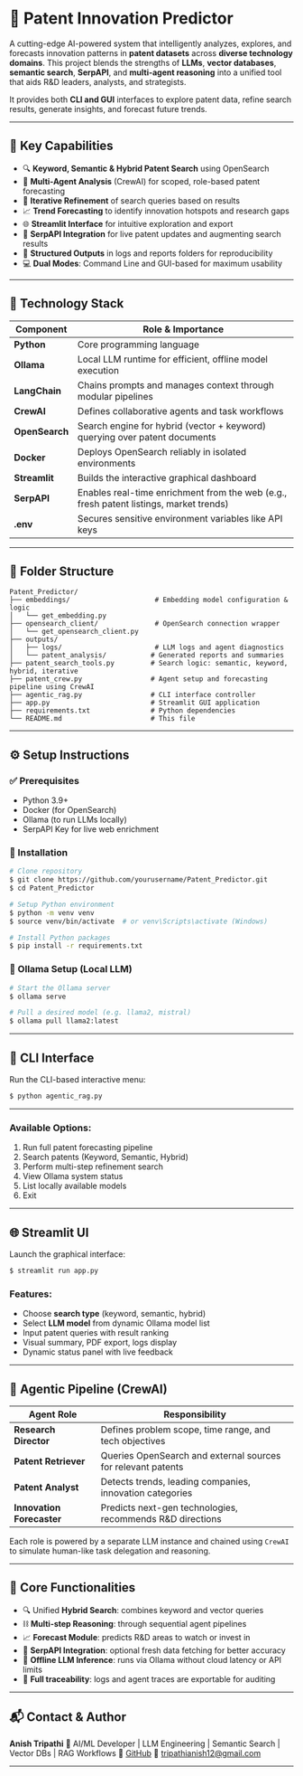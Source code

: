 # 🔋 Patent Innovation Predictor

A cutting-edge AI-powered system that intelligently analyzes, explores, and forecasts innovation patterns in **patent datasets** across **diverse technology domains**. This project blends the strengths of **LLMs**, **vector databases**, **semantic search**, **SerpAPI**, and **multi-agent reasoning** into a unified tool that aids R\&D leaders, analysts, and strategists.

It provides both **CLI and GUI** interfaces to explore patent data, refine search results, generate insights, and forecast future trends.

---

## 🚀 Key Capabilities

* 🔍 **Keyword, Semantic & Hybrid Patent Search** using OpenSearch
* 🤖 **Multi-Agent Analysis** (CrewAI) for scoped, role-based patent forecasting
* 🔁 **Iterative Refinement** of search queries based on results
* 📈 **Trend Forecasting** to identify innovation hotspots and research gaps
* 🌐 **Streamlit Interface** for intuitive exploration and export
* 🔌 **SerpAPI Integration** for live patent updates and augmenting search results
* 📁 **Structured Outputs** in logs and reports folders for reproducibility
* 💻 **Dual Modes**: Command Line and GUI-based for maximum usability

---

## 🧰 Technology Stack

| Component      | Role & Importance                                                                      |
| -------------- | -------------------------------------------------------------------------------------- |
| **Python**     | Core programming language                                                              |
| **Ollama**     | Local LLM runtime for efficient, offline model execution                               |
| **LangChain**  | Chains prompts and manages context through modular pipelines                           |
| **CrewAI**     | Defines collaborative agents and task workflows                                        |
| **OpenSearch** | Search engine for hybrid (vector + keyword) querying over patent documents             |
| **Docker**     | Deploys OpenSearch reliably in isolated environments                                   |
| **Streamlit**  | Builds the interactive graphical dashboard                                             |
| **SerpAPI**    | Enables real-time enrichment from the web (e.g., fresh patent listings, market trends) |
| **.env**       | Secures sensitive environment variables like API keys                                  |

---

## 📁 Folder Structure

```
Patent_Predictor/
├── embeddings/                     # Embedding model configuration & logic
│   └── get_embedding.py
├── opensearch_client/              # OpenSearch connection wrapper
│   └── get_opensearch_client.py
├── outputs/
│   ├── logs/                       # LLM logs and agent diagnostics
│   └── patent_analysis/           # Generated reports and summaries
├── patent_search_tools.py         # Search logic: semantic, keyword, hybrid, iterative
├── patent_crew.py                 # Agent setup and forecasting pipeline using CrewAI
├── agentic_rag.py                 # CLI interface controller
├── app.py                         # Streamlit GUI application
├── requirements.txt               # Python dependencies
└── README.md                      # This file
```

---

## ⚙️ Setup Instructions

### ✅ Prerequisites

* Python 3.9+
* Docker (for OpenSearch)
* Ollama (to run LLMs locally)
* SerpAPI Key for live web enrichment

### 🧪 Installation

```bash
# Clone repository
$ git clone https://github.com/yourusername/Patent_Predictor.git
$ cd Patent_Predictor

# Setup Python environment
$ python -m venv venv
$ source venv/bin/activate  # or venv\Scripts\activate (Windows)

# Install Python packages
$ pip install -r requirements.txt
```

### 🧠 Ollama Setup (Local LLM)

```bash
# Start the Ollama server
$ ollama serve

# Pull a desired model (e.g. llama2, mistral)
$ ollama pull llama2:latest
```
---

## 🧪 CLI Interface

Run the CLI-based interactive menu:

```bash
$ python agentic_rag.py
```

---

### Available Options:

1. Run full patent forecasting pipeline
2. Search patents (Keyword, Semantic, Hybrid)
3. Perform multi-step refinement search
4. View Ollama system status
5. List locally available models
6. Exit

---

## 🌐 Streamlit UI

Launch the graphical interface:

```bash
$ streamlit run app.py
```

### Features:

* Choose **search type** (keyword, semantic, hybrid)
* Select **LLM model** from dynamic Ollama model list
* Input patent queries with result ranking
* Visual summary, PDF export, logs display
* Dynamic status panel with live feedback

---

## 🤖 Agentic Pipeline (CrewAI)

| Agent Role                | Responsibility                                               |
| ------------------------- | ------------------------------------------------------------ |
| **Research Director**     | Defines problem scope, time range, and tech objectives       |
| **Patent Retriever**      | Queries OpenSearch and external sources for relevant patents |
| **Patent Analyst**        | Detects trends, leading companies, innovation categories     |
| **Innovation Forecaster** | Predicts next-gen technologies, recommends R\&D directions   |

Each role is powered by a separate LLM instance and chained using `CrewAI` to simulate human-like task delegation and reasoning.

---

## 🔬 Core Functionalities

* 🔍 Unified **Hybrid Search**: combines keyword and vector queries
* ⛓️ **Multi-step Reasoning**: through sequential agent pipelines
* 📈 **Forecast Module**: predicts R\&D areas to watch or invest in
* 📡 **SerpAPI Integration**: optional fresh data fetching for better accuracy
* 🧠 **Offline LLM Inference**: runs via Ollama without cloud latency or API limits
* 💾 **Full traceability**: logs and agent traces are exportable for auditing

---

## 📬 Contact & Author

**Anish Tripathi**
🔹 AI/ML Developer | LLM Engineering | Semantic Search | Vector DBs | RAG Workflows
🔗 [GitHub](https://github.com/anish3565)
📧 [tripathianish12@gmail.com](mailto:tripathianish12@gmail.com)

---
